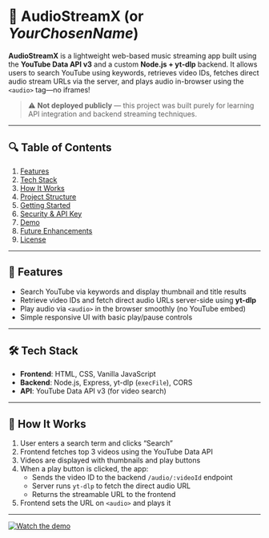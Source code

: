 # 🎵 AudioStreamX (or *YourChosenName*)

**AudioStreamX** is a lightweight web-based music streaming app built using the **YouTube Data API v3** and a custom **Node.js + yt-dlp** backend. It allows users to search YouTube using keywords, retrieves video IDs, fetches direct audio stream URLs via the server, and plays audio in-browser using the `<audio>` tag—no iframes!

> ⚠️ **Not deployed publicly** — this project was built purely for learning API integration and backend streaming techniques.

---

## 🔍 Table of Contents

1. [Features](#features)  
2. [Tech Stack](#tech-stack)  
3. [How It Works](#how-it-works)  
4. [Project Structure](#project-structure)  
5. [Getting Started](#getting-started)  
6. [Security & API Key](#security--api-key)  
7. [Demo](#demo)  
8. [Future Enhancements](#future-enhancements)  
9. [License](#license)

---

## 🧰 Features

- Search YouTube via keywords and display thumbnail and title results  
- Retrieve video IDs and fetch direct audio URLs server-side using **yt-dlp**  
- Play audio via `<audio>` in the browser smoothly (no YouTube embed)  
- Simple responsive UI with basic play/pause controls

---

## 🛠️ Tech Stack

- **Frontend**: HTML, CSS, Vanilla JavaScript  
- **Backend**: Node.js, Express, yt-dlp (`execFile`), CORS  
- **API**: YouTube Data API v3 (for video search)

---

## 🧭 How It Works

1. User enters a search term and clicks “Search”  
2. Frontend fetches top 3 videos using the YouTube Data API  
3. Videos are displayed with thumbnails and play buttons  
4. When a play button is clicked, the app:
   - Sends the video ID to the backend `/audio/:videoId` endpoint  
   - Server runs `yt-dlp` to fetch the direct audio URL  
   - Returns the streamable URL to the frontend  
5. Frontend sets the URL on `<audio>` and plays it  

---

[![Watch the demo](https://img.youtube.com/vi/YOUR_VIDEO_ID/0.jpg)](https://youtu.be/YOUR_VIDEO_ID)


